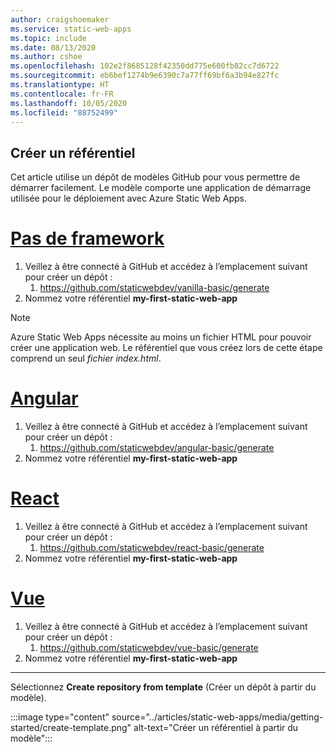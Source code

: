 ```yaml
---
author: craigshoemaker
ms.service: static-web-apps
ms.topic: include
ms.date: 08/13/2020
ms.author: cshoe
ms.openlocfilehash: 102e2f8685128f42350dd775e600fb82cc7d6722
ms.sourcegitcommit: eb6bef1274b9e6390c7a77ff69bf6a3b94e827fc
ms.translationtype: HT
ms.contentlocale: fr-FR
ms.lasthandoff: 10/05/2020
ms.locfileid: "88752499"
---
```

## <a name="create-a-repository"></a>Créer un référentiel

Cet article utilise un dépôt de modèles GitHub pour vous permettre de démarrer facilement. Le modèle comporte une application de démarrage utilisée pour le déploiement avec Azure Static Web Apps.

# <a name="no-framework"></a>[Pas de framework](#tab/vanilla-javascript)

1. Veillez à être connecté à GitHub et accédez à l’emplacement suivant pour créer un dépôt :
    1. https://github.com/staticwebdev/vanilla-basic/generate
1. Nommez votre référentiel **my-first-static-web-app**

> [!NOTE]
> Azure Static Web Apps nécessite au moins un fichier HTML pour pouvoir créer une application web. Le référentiel que vous créez lors de cette étape comprend un seul _fichier index.html_.

# <a name="angular"></a>[Angular](#tab/angular)

1. Veillez à être connecté à GitHub et accédez à l’emplacement suivant pour créer un dépôt :
    1. https://github.com/staticwebdev/angular-basic/generate
1. Nommez votre référentiel **my-first-static-web-app**

# <a name="react"></a>[React](#tab/react)

1. Veillez à être connecté à GitHub et accédez à l’emplacement suivant pour créer un dépôt :
    1. https://github.com/staticwebdev/react-basic/generate
1. Nommez votre référentiel **my-first-static-web-app**

# <a name="vue"></a>[Vue](#tab/vue)

1. Veillez à être connecté à GitHub et accédez à l’emplacement suivant pour créer un dépôt :
    1. https://github.com/staticwebdev/vue-basic/generate
1. Nommez votre référentiel **my-first-static-web-app**

---

Sélectionnez **Create repository from template** (Créer un dépôt à partir du modèle).

:::image type="content" source="../articles/static-web-apps/media/getting-started/create-template.png" alt-text="Créer un référentiel à partir du modèle":::

